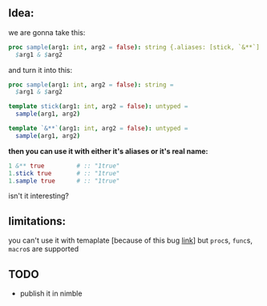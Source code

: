 ## Idea:

we are gonna take this:

```nim
proc sample(arg1: int, arg2 = false): string {.aliases: [stick, `&**`].} =
  $arg1 & $arg2
```

and turn it into this:
```nim
proc sample(arg1: int, arg2 = false): string =
  $arg1 & $arg2

template stick(arg1: int, arg2 = false): untyped =
  sample(arg1, arg2)

template `&**`(arg1: int, arg2 = false): untyped =
  sample(arg1, arg2)
```

**then you can use it with either it's aliases or it's real name:**
```nim
1 &** true         # :: "1true"
1.stick true       # :: "1true"
1.sample true      # :: "1true"
```

isn't it interesting?

## limitations:
you can't use it with temaplate [because of this bug [link](https://github.com/nim-lang/Nim/issues/18212)] but `proc`s, `func`s, `macro`s are supported


## TODO
- publish it in nimble